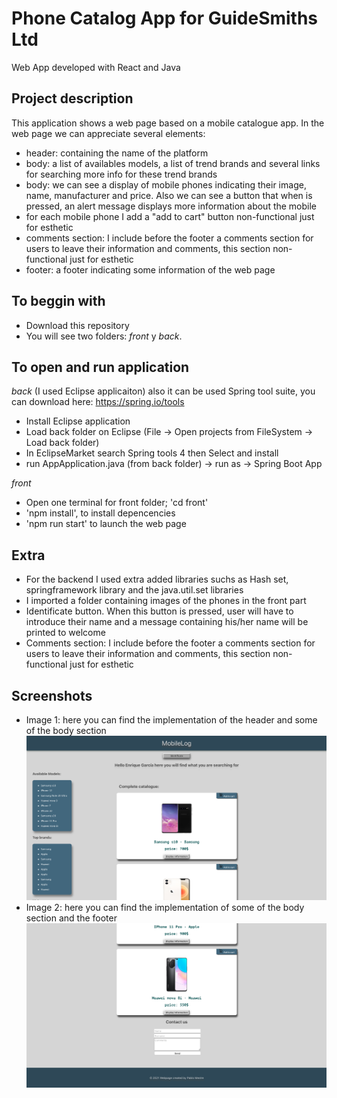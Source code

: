 # Phone Catalog App for GuideSmiths Ltd
Web App developed with React and Java

## Project description
This application shows a web page based on a mobile catalogue app.
In the web page we can appreciate several elements:
- header: containing the name of the platform
- body: a list of availables models, a list of trend brands and several links for searching more info for these trend brands
- body: we can see a display of mobile phones indicating their image, name, manufacturer and price. Also we can see a button that when is pressed, an alert message displays more information about the mobile
- for each mobile phone I add a "add to cart" button non-functional just for esthetic
- comments section: I include before the footer a comments section for users to leave their information and comments, this section non-functional just for esthetic
- footer: a footer indicating some information of the web page


## To beggin with

- Download this repository
- You will see two folders: *front* y *back*.

## To open and run application

*back*
(I used Eclipse applicaiton) also it can be used Spring tool suite, you can download here: https://spring.io/tools
- Install Eclipse application
- Load back folder on Eclipse (File -> Open projects from FileSystem -> Load back folder)
- In EclipseMarket search Spring tools 4 then Select and install
- run AppApplication.java (from back folder) -> run as -> Spring Boot App

*front*
- Open one terminal for front folder; 'cd front'
- 'npm install', to install depencencies
- 'npm run start' to launch the web page


## Extra
- For the backend I used extra added libraries suchs as Hash set, springframework library and the java.util.set libraries
- I imported a folder containing images of the phones in the front part
- Identificate button. When this button is pressed, user will have to introduce their name and a message containing his/her name will be printed to welcome
- Comments section: I include before the footer a comments section for users to leave their information and comments, this section non-functional just for esthetic

## Screenshots
- Image 1: here you can find the implementation of the header and some of the body section
![alt text](https://github.com/mestresas99/Mobile-catalogue/blob/master/front/src/components/images/cp1.png)
- Image 2: here you can find the implementation of some of the body section and the footer
![alt text](https://github.com/mestresas99/Mobile-catalogue/blob/master/front/src/components/images/cp2.png)

